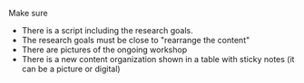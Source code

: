 Make sure

- There is a script including the research goals.
- The research goals must be close to "rearrange the content"
- There are pictures of the ongoing workshop
- There is a new content organization shown in a table with sticky notes (it can be a picture or digital)